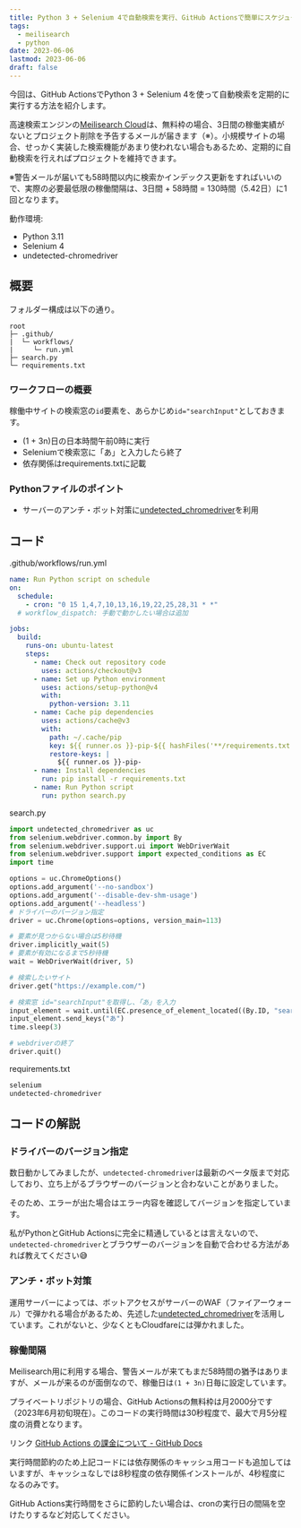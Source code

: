 ```yaml
---
title: Python 3 + Selenium 4で自動検索を実行、GitHub Actionsで簡単にスケジュール化
tags:
  - meilisearch
  - python
date: 2023-06-06
lastmod: 2023-06-06
draft: false
---
```


今回は、GitHub ActionsでPython 3 + Selenium 4を使って自動検索を定期的に実行する方法を紹介します。

高速検索エンジンの[Meilisearch Cloud](https://www.meilisearch.com/)は、無料枠の場合、3日間の稼働実績がないとプロジェクト削除を予告するメールが届きます（※）。小規模サイトの場合、せっかく実装した検索機能があまり使われない場合もあるため、定期的に自動検索を行えればプロジェクトを維持できます。

※警告メールが届いても58時間以内に検索かインデックス更新をすればいいので、実際の必要最低限の稼働間隔は、3日間 + 58時間 = 130時間（5.42日）に1回となります。

動作環境:

- Python 3.11
- Selenium 4
- undetected-chromedriver

## 概要

フォルダー構成は以下の通り。

```tree
root
├─ .github/
|  └─ workflows/
|     └─ run.yml
├─ search.py
└─ requirements.txt
```

### ワークフローの概要

稼働中サイトの検索窓の`id`要素を、あらかじめ`id="searchInput"`としておきます。

- (1 + 3n)日の日本時間午前0時に実行
- Seleniumで検索窓に「あ」と入力したら終了
- 依存関係はrequirements.txtに記載

### Pythonファイルのポイント

- サーバーのアンチ・ボット対策に[undetected_chromedriver](https://github.com/ultrafunkamsterdam/undetected-chromedriver)を利用

## コード

<div class="filename">.github/workflows/run.yml</div>

```yml
name: Run Python script on schedule
on:
  schedule:
    - cron: "0 15 1,4,7,10,13,16,19,22,25,28,31 * *"
  # workflow_dispatch: 手動で動かしたい場合は追加

jobs:
  build:
    runs-on: ubuntu-latest
    steps:
      - name: Check out repository code
        uses: actions/checkout@v3
      - name: Set up Python environment
        uses: actions/setup-python@v4
        with:
          python-version: 3.11
      - name: Cache pip dependencies
        uses: actions/cache@v3
        with:
          path: ~/.cache/pip
          key: ${{ runner.os }}-pip-${{ hashFiles('**/requirements.txt') }}
          restore-keys: |
            ${{ runner.os }}-pip-
      - name: Install dependencies
        run: pip install -r requirements.txt
      - name: Run Python script
        run: python search.py
```

<div class="filename">search.py</div>

```py
import undetected_chromedriver as uc
from selenium.webdriver.common.by import By
from selenium.webdriver.support.ui import WebDriverWait
from selenium.webdriver.support import expected_conditions as EC
import time

options = uc.ChromeOptions()
options.add_argument('--no-sandbox')
options.add_argument('--disable-dev-shm-usage')
options.add_argument('--headless')
# ドライバーのバージョン指定
driver = uc.Chrome(options=options, version_main=113)

# 要素が見つからない場合は5秒待機
driver.implicitly_wait(5)
# 要素が有効になるまで5秒待機
wait = WebDriverWait(driver, 5)

# 検索したいサイト
driver.get("https://example.com/")

# 検索窓 id="searchInput"を取得し、「あ」を入力
input_element = wait.until(EC.presence_of_element_located((By.ID, "searchInput")))
input_element.send_keys("あ")
time.sleep(3)

# webdriverの終了
driver.quit()
```

<div class="filename">requirements.txt</div>

```txt
selenium
undetected-chromedriver
```

## コードの解説

### ドライバーのバージョン指定

数日動かしてみましたが、`undetected-chromedriver`は最新のベータ版まで対応しており、立ち上がるブラウザーのバージョンと合わないことがありました。

そのため、エラーが出た場合はエラー内容を確認してバージョンを指定しています。

私がPythonとGitHub Actionsに完全に精通しているとは言えないので、`undetected-chromedriver`とブラウザーのバージョンを自動で合わせる方法があれば教えてください😅

### アンチ・ボット対策

運用サーバーによっては、ボットアクセスがサーバーのWAF（ファイアーウォール）で弾かれる場合があるため、先述した[undetected_chromedriver](https://github.com/ultrafunkamsterdam/undetected-chromedriver)を活用しています。これがないと、少なくともCloudfareには弾かれました。

### 稼働間隔

Meilisearch用に利用する場合、警告メールが来てもまだ58時間の猶予はありますが、メールが来るのが面倒なので、稼働日は`(1 + 3n)`日毎に設定しています。

プライベートリポジトリの場合、GitHub Actionsの無料枠は月2000分です（2023年6月初旬現在）。このコードの実行時間は30秒程度で、最大で月5分程度の消費となります。

リンク [GitHub Actions の課金について - GitHub Docs](https://docs.github.com/ja/billing/managing-billing-for-github-actions/about-billing-for-github-actions)

実行時間節約のため上記コードには依存関係のキャッシュ用コードも追加してはいますが、キャッシュなしでは8秒程度の依存関係インストールが、4秒程度になるのみです。

GitHub Actions実行時間をさらに節約したい場合は、cronの実行日の間隔を空けたりするなど対応してください。
